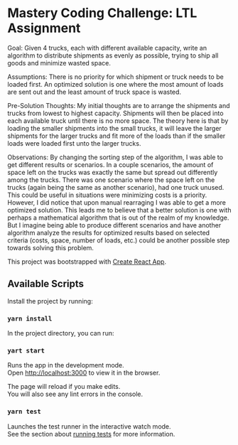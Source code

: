 # Mastery Coding Challenge: LTL Assignment

Goal: Given 4 trucks, each with different available capacity, write an algorithm to distribute shipments as evenly as possible, trying to ship all goods and minimize wasted space.

Assumptions: There is no priority for which shipment or truck needs to be loaded first. An optimized solution is one where the most amount of loads are sent out and the least amount of truck space is wasted.

Pre-Solution Thoughts: My initial thoughts are to arrange the shipments and trucks from lowest to highest capacity. Shipments will then be placed into each available truck until there is no more space. The theory here is that by loading the smaller shipments into the small trucks, it will leave the larger shipments for the larger trucks and fit more of the loads than if the smaller loads were loaded first unto the larger trucks.

Observations: By changing the sorting step of the algorithm, I was able to get different results or scenarios. In a couple scenarios, the amount of space left on the trucks was exactly the same but spread out differently among the trucks. There was one scenario where the space left on the trucks (again being the same as another scenario), had one truck unused. This could be useful in situations were minimizing costs is a priority. However, I did notice that upon manual rearraging I was able to get a more optimized solution. This leads me to believe that a better solution is one with perhaps a mathematical algorithm that is out of the realm of my knowledge. But I imagine being able to produce different scenarios and have another algorithm analyze the results for optimized results based on selected criteria (costs, space, number of loads, etc.) could be another possible step towards solving this problem.

This project was bootstrapped with [Create React App](https://github.com/facebook/create-react-app).

## Available Scripts

Install the project by running:

### `yarn install`

In the project directory, you can run:

### `yart start`

Runs the app in the development mode.<br>
Open [http://localhost:3000](http://localhost:3000) to view it in the browser.

The page will reload if you make edits.<br>
You will also see any lint errors in the console.

### `yarn test`

Launches the test runner in the interactive watch mode.<br>
See the section about [running tests](https://facebook.github.io/create-react-app/docs/running-tests) for more information.
